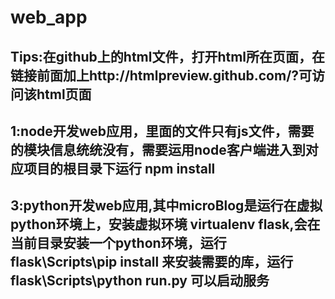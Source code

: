 # web_app
## Tips:在github上的html文件，打开html所在页面，在链接前面加上http://htmlpreview.github.com/?可访问该html页面
## 1:node开发web应用，里面的文件只有js文件，需要的模块信息统统没有，需要运用node客户端进入到对应项目的根目录下运行 npm install
## 3:python开发web应用,其中microBlog是运行在虚拟python环境上，安装虚拟环境 virtualenv flask,会在当前目录安装一个python环境，运行flask\Scripts\pip install 来安装需要的库，运行flask\Scripts\python run.py 可以启动服务
